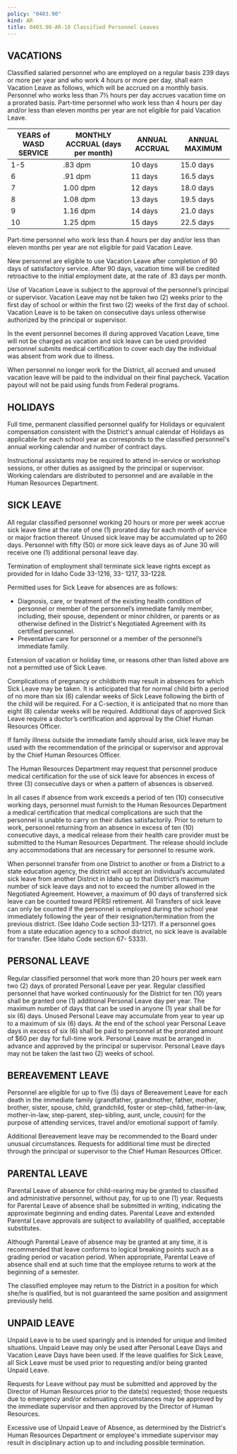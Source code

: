 ```yaml
---
policy: "0403.90"
kind: AR
title: 0403.90-AR-10 Classified Personnel Leaves
---
```


## VACATIONS

Classified salaried personnel who are employed on a regular basis 239 days or more per year and who work 4 hours or more per day, shall earn Vacation Leave as follows, which will be accrued on a monthly basis.  Personnel who works less than 7½ hours per day accrues vacation time on a prorated basis.  Part-time personnel who work less than 4 hours per day and/or less than eleven months per year are not eligible for paid Vacation Leave. 

| YEARS of WASD SERVICE | MONTHLY ACCRUAL (days per month) | ANNUAL ACCRUAL | ANNUAL MAXIMUM |
|-------|----------------------------------|----------------|----------------|
| 1-5   | .83 dpm                          | 10 days        | 15.0 days      |
| 6     | .91 dpm                          | 11 days        | 16.5 days      |
| 7     | 1.00 dpm                         | 12 days        | 18.0 days      |
| 8     | 1.08 dpm                         | 13 days        | 19.5 days      |
| 9     | 1.16 dpm                         | 14 days        | 21.0 days      |
| 10    | 1.25 dpm                         | 15 days        | 22.5 days      |

 Part-time personnel who work less than 4 hours per day and/or less than eleven months per year are not eligible for paid Vacation Leave. 

New personnel are eligible to use Vacation Leave after completion of 90 days of satisfactory service. After 90 days, vacation time will be credited retroactive to the initial employment date, at the rate of .83 days per month. 

Use of Vacation Leave is subject to the approval of the personnel’s principal or supervisor.  Vacation Leave may not be taken two (2) weeks prior to the first day of school or within the first two (2) weeks of the first day of school. Vacation Leave is to be taken on consecutive days unless otherwise authorized by the principal or supervisor.

In the event personnel becomes ill during approved Vacation Leave, time will not be charged as vacation and sick leave can be used provided personnel submits medical certification to cover each day the individual was absent from work due to illness. 

When personnel no longer work for the District, all accrued and unused vacation leave will be paid to the individual on their final paycheck. Vacation payout will not be paid using funds from Federal programs.

## HOLIDAYS

Full time, permanent classified personnel qualify for Holidays or equivalent compensation consistent with the District's annual calendar of Holidays as applicable for each school year as corresponds to the classified personnel's annual working calendar and number of contract days.
 
Instructional assistants may be required to attend in-service or workshop sessions, or other duties as assigned by the principal or supervisor.  Working calendars are distributed to personnel and are available in the Human Resources Department. 

## SICK LEAVE

All regular classified personnel working 20 hours or more per week accrue sick leave time at the rate of one (1) prorated day for each month of service or major fraction thereof. Unused sick leave may be accumulated up to 260 days. Personnel with fifty (50) or more sick leave days as of June 30 will receive one (1) additional personal leave day. 

Termination of employment shall terminate sick leave rights except as provided for in Idaho Code 33-1216, 33- 1217, 33-1228.

Permitted uses for Sick Leave for absences are as follows:
 - Diagnosis, care, or treatment of the existing health condition of personnel or member of the personnel’s immediate family member, including, their spouse, dependent or minor children, or parents or as otherwise defined in the District's Negotiated Agreement with its certified personnel.
- Preventative care for personnel or a member of the personnel’s immediate family.

Extension of vacation or holiday time, or reasons other than listed above are not a permitted use of Sick Leave.

Complications of pregnancy or childbirth may result in absences for which Sick Leave may be taken.  It is anticipated that for normal child birth a period of no more than six (6) calendar weeks of Sick Leave following the birth of the child will be required.  For a C-section, it is anticipated that no more than eight (8) calendar weeks will be required.   Additional days of approved Sick Leave require a doctor’s certification and approval by the Chief Human Resources Officer.

If family illness outside the immediate family should arise, sick leave may be used with the recommendation of the principal or supervisor and approval by the Chief Human Resources Officer.

The Human Resources Department may request that personnel produce medical certification for the use of sick leave for absences in excess of three (3) consecutive days or when a pattern of absences is observed.

In all cases if absence from work exceeds a period of ten (10) consecutive working days, personnel must furnish to the Human Resources Department a medical certification that medical complications are such that the personnel is unable to carry on their duties satisfactorily.  Prior to return to work, personnel returning from an absence in excess of ten (10) consecutive days, a medical release from their health care provider must be submitted to the Human Resources Department.  The release should include any accommodations that are necessary for personnel to resume work. 

When personnel transfer from one District to another or from a District to a state education agency, the district will accept an individual’s accumulated sick leave from another District in Idaho up to that District’s maximum number of sick leave days and not to exceed the number allowed in the Negotiated Agreement. However, a maximum of 90 days of transferred sick leave can be counted toward PERSI retirement. All Transfers of sick leave can only be counted if the personnel is employed during the school year immediately following the year of their resignation/termination from the previous district. (See Idaho Code section 33-1217). If a personnel goes from a state education agency to a school district, no sick leave is available for transfer. (See Idaho Code section 67- 5333).

## PERSONAL LEAVE

Regular classified personnel that work more than 20 hours per week earn two (2) days of prorated Personal Leave per year.  Regular classified personnel that have worked continuously for the District for ten (10) years shall be granted one (1) additional Personal Leave day per year.  The maximum number of days that can be used in anyone (1) year shall be for six (6) days.  Unused Personal Leave may accumulate from year to year up to a maximum of six (6) days.  At the end of the school year Personal Leave days in excess of six (6) shall be paid to personnel at the prorated amount of $60 per day for full-time work.  Personal Leave must be arranged in advance and approved by the principal or supervisor.  Personal Leave days may not be taken the last two (2) weeks of school.

## BEREAVEMENT LEAVE

Personnel are eligible for up to five (5) days of Bereavement Leave for each death in the immediate family (grandfather, grandmother, father, mother, brother, sister, spouse, child, grandchild, foster or step-child, father-in-law, mother-in-law, step-parent, step-sibling, aunt, uncle, cousin) for the purpose of attending services, travel and/or emotional support of family.

Additional Bereavement leave may be recommended to the Board under unusual circumstances. Requests for additional time must be directed through the principal or supervisor to the Chief Human Resources Officer.

## PARENTAL LEAVE

Parental Leave of absence for child-rearing may be granted to classified and administrative personnel, without pay, for up to one (1) year.  Requests for Parental Leave of absence shall be submitted in writing, indicating the approximate beginning and ending dates. Parental Leave and extended Parental Leave approvals are subject to availability of qualified, acceptable substitutes. 
 
Although Parental Leave of absence may be granted at any time, it is recommended that leave conforms to logical breaking points such as a grading period or vacation period.  When appropriate, Parental Leave of absence shall end at such time that the employee returns to work at the beginning of a semester. 
 
The classified employee may return to the District in a position for which she/he is qualified, but is not guaranteed the same position and assignment previously held. 

## UNPAID LEAVE

Unpaid Leave is to be used sparingly and is intended for unique and limited situations.   Unpaid Leave may only be used after Personal Leave Days and Vacation Leave Days have been used.  If the leave qualifies for Sick Leave, all Sick Leave must be used prior to requesting and/or being granted Unpaid Leave. 
 
Requests for Leave without pay must be submitted and approved by the Director of Human Resources prior to the date(s) requested; those requests due to emergency and/or extenuating circumstances may be approved by the immediate supervisor and then approved by the Director of Human Resources.
 
Excessive use of Unpaid Leave of Absence, as determined by the District's Human Resources Department or employee's immediate supervisor may result in disciplinary action up to and including possible termination. 
